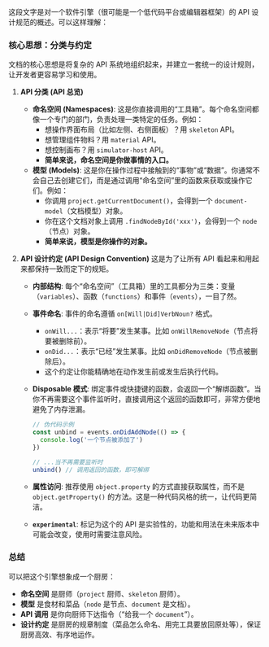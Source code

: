 这段文字是对一个软件引擎（很可能是一个低代码平台或编辑器框架）的 API 设计规范的概述。可以这样理解：

### 核心思想：分类与约定

文档的核心思想是将复杂的 API 系统地组织起来，并建立一套统一的设计规则，让开发者更容易学习和使用。

1.  **API 分类 (API 总览)**

    - **命名空间 (Namespaces)**: 这是你直接调用的“工具箱”。每个命名空间都像一个专门的部门，负责处理一类特定的任务。例如：
      - 想操作界面布局（比如左侧、右侧面板）？用 `skeleton` API。
      - 想管理组件物料？用 `material` API。
      - 想控制画布？用 `simulator-host` API。
      - **简单来说，命名空间是你做事情的入口。**
    - **模型 (Models)**: 这是你在操作过程中接触到的“事物”或“数据”。你通常不会自己去创建它们，而是通过调用“命名空间”里的函数来获取或操作它们。例如：
      - 你调用 `project.getCurrentDocument()`，会得到一个 `document-model`（文档模型）对象。
      - 你在这个文档对象上调用 `.findNodeById('xxx')`，会得到一个 `node`（节点）对象。
      - **简单来说，模型是你操作的对象。**

2.  **API 设计约定 (API Design Convention)**
    这是为了让所有 API 看起来和用起来都保持一致而定下的规矩。

    - **内部结构**: 每个“命名空间”（工具箱）里的工具都分为三类：变量（`variables`）、函数（`functions`）和事件（`events`），一目了然。
    - **事件命名**: 事件的命名遵循 `on[Will|Did]VerbNoun?` 格式。
      - `onWill...`：表示“将要”发生某事。比如 `onWillRemoveNode`（节点将要被删除前）。
      - `onDid...`：表示“已经”发生某事。比如 `onDidRemoveNode`（节点被删除后）。
      - 这个约定让你能精确地在动作发生前或发生后执行代码。
    - **Disposable 模式**: 绑定事件或快捷键的函数，会返回一个“解绑函数”。当你不再需要这个事件监听时，直接调用这个返回的函数即可，非常方便地避免了内存泄漏。

      ```javascript
      // 伪代码示例
      const unbind = events.onDidAddNode(() => {
        console.log('一个节点被添加了')
      })

      // ...当不再需要监听时
      unbind() // 调用返回的函数，即可解绑
      ```

    - **属性访问**: 推荐使用 `object.property` 的方式直接获取属性，而不是 `object.getProperty()` 的方法。这是一种代码风格的统一，让代码更简洁。
    - **`experimental`**: 标记为这个的 API 是实验性的，功能和用法在未来版本中可能会改变，使用时需要注意风险。

### 总结

可以把这个引擎想象成一个厨房：

- **命名空间** 是厨师（`project` 厨师、`skeleton` 厨师）。
- **模型** 是食材和菜品（`node` 是节点、`document` 是文档）。
- **API 调用** 是你向厨师下达指令（“给我一个 `document`”）。
- **设计约定** 是厨房的规章制度（菜品怎么命名、用完工具要放回原处等），保证厨房高效、有序地运作。
